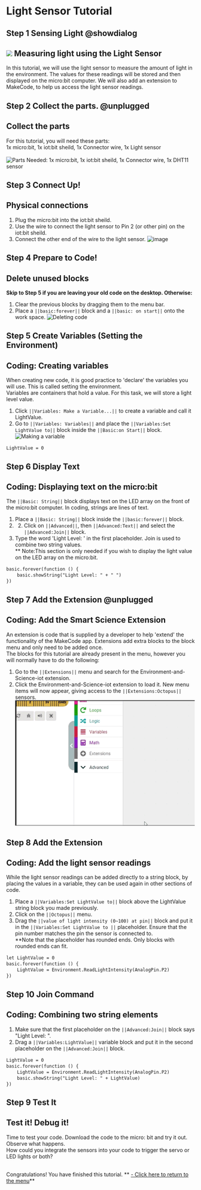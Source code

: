 # Light Sensor Tutorial

<!---------------------------------------------------------------
-------------------Light Sensor TUTORIAL------Complete------------
----------------------------------------------------------------->

## Step 1 Sensing Light @showdialog

![](https://raw.githubusercontent.com/EarthEdSTEM/earthed-iot-programs-tutorials/master/Images/General/EarthEd_Horizontal_Logo.png)
Measuring light using the Light Sensor
-------------------------------------------

In this tutorial, we will use the light sensor to measure the amount of light in the environment. The values for these readings will be stored and then displayed on the micro:bit computer. We will also add an extension to MakeCode, to help us access the light sensor readings.

## Step 2 Collect the parts. @unplugged
Collect the parts
-----------------
For this tutorial, you will need these parts:<br>
1x micro:bit, 1x iot:bit sheild, 1x Connector wire, 1x Light sensor<br><br>
![Parts Needed: 1x micro:bit, 1x iot:bit sheild, 1x Connector wire, 1x DHT11 sensor](https://raw.githubusercontent.com/EarthEdSTEM/earthed-iot-programs-tutorials/master/Images/T_Light_Sensor/IoT_Light_Sensor_Parts_List.png)
<br>

## Step 3 Connect Up!
Physical connections
--------------------
1. Plug the micro:bit into the iot:bit sheild.
2. Use the wire to connect the light sensor to Pin 2 (or other pin) on the iot:bit sheild. 
3. Connect the other end of the wire to the light sensor.
![image](https://raw.githubusercontent.com/EarthEdSTEM/earthed-iot-programs-tutorials/master/Images/T_Light_Sensor/IoT_Light_Sensor_Connections.png)

## Step 4 Prepare to Code!
Delete unused blocks
--------------------
**Skip to Step 5 if you are leaving your old code on the desktop. Otherwise:**
1. Clear the previous blocks by dragging them to the menu bar.
2. Place a ``||basic:forever||`` block and a ``||basic: on start||`` onto the work space.
![Deleting code](https://raw.githubusercontent.com/EarthEdSTEM/earthed-iot-programs-tutorials/master/Images/General/Delete_blocks.png)

## Step 5 Create Variables (Setting the Environment)
Coding: Creating variables
--------------------------
When creating new code, it is good practice to 'declare' the variables you will use. This is called setting the environment.<br> Variables are containers that hold a value. For this task, we will store a light level value.
1. Click ``||Variables: Make a Variable...||`` to create a variable and call it LightValue.
3. Go to ``||Variables: Variables||`` and place the ``||Variables:Set LightValue to||`` block inside the ``||Basic:on Start||`` block.
![Making a variable](https://raw.githubusercontent.com/EarthEdSTEM/earthed-iot-programs-tutorials/master/Images/T_Light_Sensor/IoT_Light_Sensor_Create_Variable.png)

```blocks
LightValue = 0
```

## Step 6 Display Text
Coding: Displaying text on the micro:bit
----------------------------------------
The ``||Basic: String||`` block displays text on the LED array on the front of the micro:bit computer. In coding, strings are lines of text. 
1. Place a ``||Basic: String||`` block inside the ``||basic:forever||`` block. 
2. 2. Click on ``||Advanced||``, then ``||Advanced:Text||`` and select the ``||Advanced:Join||`` block.
3. Type the word 'Light Level: ' in the first placeholder. Join is used to combine two string values.<br>
** Note:This section is only needed if you wish to display the light value on the LED array on the micro:bit.
```blocks
basic.forever(function () {
    basic.showString("Light Level: " + " ")
})
```

## Step 7 Add the Extension @unplugged
Coding: Add the Smart Science Extension
----------------------------------------
An extension is code that is supplied by a developer to help 'extend' the functionality of the MakeCode app. Extensions add extra blocks to the block menu and only need to be added once. 
<br>The blocks for this tutorial are already present in the menu, however you will normally have to do the following:
1. Go to the ``||Extensions||`` menu and search for the Environment-and-Science-iot extension. 
2. Click the Environment-and-Science-iot extension to load it. New menu items will now appear, giving access to the ``||Extensions:Octopus||`` sensors.
![Add the extension](https://raw.githubusercontent.com/EarthEdSTEM/earthed-iot-programs-tutorials/master/Images/General/Add_Extension.gif)

## Step 8 Add the Extension
Coding: Add the light sensor readings
-------------------------------------
While the light sensor readings can be added directly to a string block, by placing the values in a variable, they can be used again in other sections of code.
1. Place a ``||Variables:Set LightValue to||`` block above the LightValue string block you made previously.
2. Click on the ``||Octopus||`` menu.
3. Drag the ``||value of light intensity (0~100) at pin||`` block and put it in the ``||Variables:Set LightValue to ||`` placeholder. Ensure that the pin number matches the pin the sensor is connected to.
<br>**Note that the placeholder has rounded ends. Only blocks with rounded ends can fit.

```blocks
let LightValue = 0
basic.forever(function () {
    LightValue = Environment.ReadLightIntensity(AnalogPin.P2)
})
```
## Step 10 Join Command
Coding: Combining two string elements
-------------------------------------
1. Make sure that the first placeholder on the ``||Advanced:Join||`` block says "Light Level: ".
2. Drag a ``||Variables:LightValue||`` variable block and put it in the second placeholder on the ``||Advanced:Join||`` block.

```blocks
LightValue = 0
basic.forever(function () {
    LightValue = Environment.ReadLightIntensity(AnalogPin.P2)
    basic.showString("Light Level: " + LightValue)
})
```

## Step 9 Test It
Test it! Debug it!
------------------
Time to test your code. Download the code to the micro: bit and try it out. Observe what happens.<br>
How could you integrate the sensors into your code to trigger the servo or LED lights or both?<br><br>

Congratulations! You have finished this tutorial.
** [- Click here to return to the menu](https://sites.google.com/earthed.vic.edu.au/tutorial-iot/home)**<br>

<script src="https://makecode.com/gh-pages-embed.js" > </script><script>makeCodeRender("{{ site.makecode.home_url }}", "{{ site.github.owner_name }}/{ { site.github.repository_name } } ");</script>
